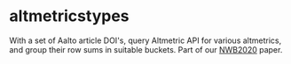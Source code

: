 # altmetricstypes

With a set of Aalto article DOI's, query Altmetric API for various altmetrics, and group their row sums in suitable buckets. Part of our [NWB2020](https://www.nwb2020.no/) paper.
